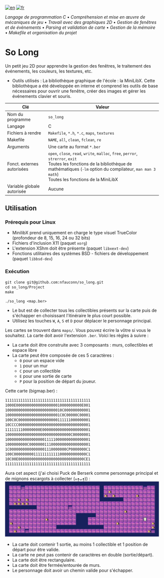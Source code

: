 [![en](https://img.shields.io/badge/lang-en-pink.svg)](https://github.com/nfauconn/so_long/blob/master/README.md)
[![fr](https://img.shields.io/badge/lang-fr-purple.svg)](https://github.com/nfauconn/so_long/blob/master/README.fr.md)

*Langage de programmation C* • *Compréhension et mise en œuvre de mécaniques de jeu* • *Travail avec des graphiques 2D* • *Gestion de fenêtres et de évènements* • *Parsing et validation de carte* • *Gestion de la mémoire* • *Makefile et organisation du projet*

# So Long

Un petit jeu 2D pour apprendre la gestion des fenêtres, le traitement des événements, les couleurs, les textures, etc.

- Outils utilisés : La bibliothèque graphique de l'école : la MiniLibX. Cette bibliothèque a été développée en interne et comprend les outils de base nécessaires pour ouvrir une fenêtre, créer des images et gérer les événements clavier et souris.

| Clé | Valeur |
| --- | --- |
| Nom du programme | `so_long` |
| Langage | C |
| Fichiers à rendre | `Makefile`, `*.h`, `*.c`, `maps`, `textures` |
| Makefile | `NAME`, `all`, `clean`, `fclean`, `re` |
| Arguments | Une carte au format `*.ber` |
| Fonct. externes autorisées | `open`, `close`, `read`, `write`, `malloc`, `free`, `perror`, `strerror`, `exit`<br>Toutes les fonctions de la bibliothèque de mathématiques (`-lm` option du compilateur, `man man 3 math`)<br>Toutes les fonctions de la MiniLibX<br> |
| Variable globale autorisée | Aucune |

## Utilisation

### Prérequis pour Linux

- MinilibX prend uniquement en charge le type visuel TrueColor (profondeur de 8, 15, 16, 24 ou 32 bits)
- Fichiers d'inclusion X11 (paquet `xorg`)
- L'extension XShm doit être présente (paquet `libxext-dev`)
- Fonctions utilitaires des systèmes BSD - fichiers de développement (paquet `libbsd-dev`)

### Exécution

```shell
git clone git@github.com:nfauconn/so_long.git
cd so_long/Project
make
```

```shell
./so_long <map.ber>
```

- Le but est de collecter tous les collectibles présents sur la carte puis de s'échapper en choisissant l'itinéraire le plus court possible.
- Utilisez les touches `W`, `A`, `S` et `D` pour déplacer le personnage principal.

Les cartes se trouvent dans `maps/`.
Vous pouvez écrire la vôtre si vous le souhaitez. La carte doit avoir l'extension `.ber`. Voici les règles à suivre :

- La carte doit être construite avec 3 composants : murs, collectibles et espace libre
- La carte peut être composée de ces 5 caractères :
  - `0` pour un espace vide
  - `1` pour un mur
  - `C` pour un collectible
  - `E` pour une sortie de carte
  - `P` pour la position de départ du joueur.

Cette carte (bigmap.ber) :
```
111111111111111111111111111111111111111
1000E000000000000000000010000000000E001
10000000000000000000000010C000000000001
1000000000000000000000001C0C00000C00001
100C0C000000000000000000111111000000001
10CCCC000000000000000000000000000000001
1111111100000000E0000000000000000000001
100000000000000000000000000000C00000001
100000000000000000111110000000000000001
1000000000C0000000111000000000000000001
1C00000000000000001110000000CP0000000C1
100C000000000111111111111000000000000C1
10C00E000000000000000000000000000000CE1
111111111111111111111111111111111111111
```

Aura cet aspect (j'ai choisi Puck de Berserk comme personnage principal et de mignons escargots à collecter (๑•͈ᴗ•͈)) :
<img src="./.screenshots/bigmap.png">

- La carte doit contenir 1 sortie, au moins 1 collectible et 1 position de départ pour être valide.
- La carte ne peut pas contenir de caractères en double (sortie/départ).
- La carte doit être rectangulaire.
- La carte doit être fermée/entourée de murs.
- Le personnage doit avoir un chemin valide pour s'échapper.